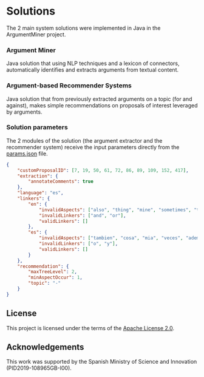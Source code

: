 # Solutions
The 2 main system solutions were implemented in Java in the ArgumentMiner project.

### Argument Miner
Java solution that using NLP techniques and a lexicon of connectors, automatically identifies and extracts arguments from textual content.

### Argument-based Recommender Systems
Java solution that from previously extracted arguments on a topic (for and against), makes simple recommendations on proposals of interest leveraged by arguments.

### Solution parameters
The 2 modules of the solution (the argument extractor and the recommender system) receive the input parameters directly from the <a href="https://github.com/argrecsys/arg-miner/blob/main/code/ArgumentMiner/Resources/config/params.json">params.json</a> file.

```json
{
    "customProposalID": [7, 19, 50, 61, 72, 86, 89, 109, 152, 417],
    "extraction": {
        "annotateComments": true
    },
    "language": "es",
    "linkers": {
        "en": {
            "invalidAspects": ["also", "thing", "mine", "sometimes", "too", "other"],
            "invalidLinkers": ["and", "or"],
            "validLinkers": []
        },
        "es": {
            "invalidAspects": ["tambien", "cosa", "mia", "veces", "ademas", "demas"],
            "invalidLinkers": ["o", "y"],
            "validLinkers": []
        }
    },
    "recommendation": {
        "maxTreeLevel": 2,
        "minAspectOccur": 1,
        "topic": "-"
    }
}
```

## License
This project is licensed under the terms of the <a href="https://github.com/argrecsys/arg-miner/blob/main/LICENSE">Apache License 2.0</a>.

## Acknowledgements
This work was supported by the Spanish Ministry of Science and Innovation (PID2019-108965GB-I00).
